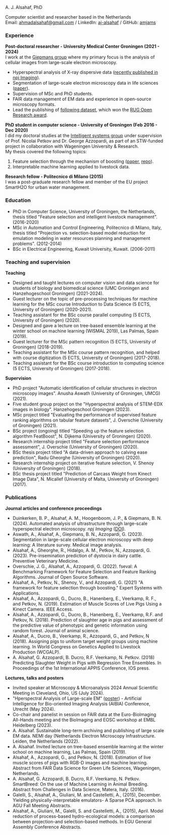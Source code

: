 A. J. Alsahaf, PhD

Computer scientist and researcher based in the Netherlands  
Email: [ahmadalsahaf@gmail.com](mailto:ahmadalsahaf@gmail.com) / LinkedIn: [aj-alsahaf](https://www.linkedin.com/in/aj-alsahaf/) / GitHub: [amjams](https://github.com/amjams/) 

### Experience

**Post-doctoral researcher - University Medical Center Groningen (2021 - 2024)**  
I work at the [Giepmans group](https://bscs.umcg.nl/en/groups/giepmans-group/) where my primary focus is the analysis of cellular images from large-scale electron microscopy.
- Hyperspectral analysis of X-ray dispersive data ([recently published in npj Imaging](https://doi.org/10.1038/s44303-024-00059-7)).
- Segmentation of large-scale electron microscopy data in life sciences ([paper](https://pubmed.ncbi.nlm.nih.gov/37572414/)).
- Supervision of MSc and PhD students.
- FAIR data management of EM data and experience in open-source microscopy formats.
- Lead the publishing of [following dataset](https://doi.org/10.17867/10000168), which won the [RUG Open Research award](https://www.rug.nl/research/openscience/open-research-award/case-studies-list-2022/winners/winner-2022-fair-data-management-of-a-large-scale-electron-microscopy-database-for-type-1-diab?lang=en).

**PhD student in computer science - University of Groningen (Feb 2016 - Dec 2020)**  
I did my doctoral studies at the [Intelligent systems group](https://www.cs.rug.nl/is/) under supervision of Prof. Nicolai Petkov and Dr. George Azzopardi, as part of an STW-funded project in collaboration with Wageningen University & Research.        
My thesis covered the following topics:
  1) Feature selection through the mechanism of boosting ([paper](https://www.sciencedirect.com/science/article/pii/S0957417421012513), [repo](https://github.com/amjams/FeatBoost)).
  2) Interpretable machine learning applied to livestock data.

**Research fellow - Politecnico di Milano (2015)**  
I was a post-graduate research fellow and member of the EU project SmartH2O for urban water management.

### Education
- PhD in Computer Science, University of Groningen, the Netherlands, thesis titled "Feature selection and intelligent livestock management". (2016-2020)
- MSc in Automation and Control Engineering, Politecnico di Milano, Italy, thesis titled "Projection vs. selection-based model reduction for emulation modeling in water resources planning and management problems". (2012-2014)
- BSc in Electrical Engineering, Kuwait University, Kuwait. (2006-2011)

### Teaching and supervision

**Teaching**
- Designed and taught lectures on computer vision and data science for students of biology and biomedical science (UMC Groningen and Hanzehogeschool Groningen) (2021-2024).
- Guest lecturer on the topic of pre-processing techniques for machine learning for the MSc course Introduction to Data Science (5 ECTS, University of Groningen) (2020-2021).
- Teaching assistant for the BSc course parallel computing (5 ECTS, University of Groningen) (2020).
- Designed and gave a lecture on tree-based ensemble learning at the winter school on machine learning (WISMAL 2019), Las Palmas, Spain (2019).
- Guest lecturer for the MSc pattern recognition (5 ECTS, University of Groningen) (2018-2019).
- Teaching assistant for the MSc course pattern recognition, and helped with course digitization (5 ECTS, University of Groningen) (2017-2018).
- Teaching assistant for the BSc course introduction to computing science (5 ECTS, University of Groningen) (2017-2018).

**Supervision**
- PhD project "Automatic identification of cellular structures in electron microscopy images". Anusha Aswath (University of Groningen, UMCG) (2021).
- Five student group project on the "Hyperspectral analysis of STEM-EDX images in biology". Hanzehogeschool Groningen (2023).
- MSc project titled "Evaluating the performance of supervised feature ranking algorithms on tabular feature datasets", J. Overschie (University of Groningen) (2021).
- BSc project (ongoing) titled "Speeding up the feature selection algorithm FeatBoost", N. Dijkema (University of Groningen) (2020).
- Research internship project titled "Feature selection performance assessment", J. Overschie (University of Groningen) (2020).
- BSc thesis project titled "A data-driven approach to calving ease prediction", Radu Gheorghe (University of Groningen) (2020).
- Research internship project on iterative feature selection, V. Shenoy (University of Groningen) (2018).
- BSc thesis project titled "Prediction of Carcass Weight from Kinect Image Data", N. Micallef (University of Malta, University of Groningen) (2017).

### Publications

**Journal articles and conference proceedings**
- Duinkerken, B. P., Alsahaf, A. M., Hoogenboom, J. P., & Giepmans, B. N. (2024). Automated analysis of ultrastructure through large-scale hyperspectral electron microscopy. _npj Imaging_ ([DOI](https://doi.org/10.1038/s44303-024-00059-7)).
- Aswath, A., Alsahaf, A., Giepmans, B. N., Azzopardi, G. (2023). Segmentation in large-scale cellular electron microscopy with deep learning: A literature survey. Medical image analysis.
- Alsahaf, A., Gheorghe, R., Hidalgo, A. M., Petkov, N., Azzopardi, G. (2023). Pre-insemination prediction of dystocia in dairy cattle. Preventive Veterinary Medicine.
- Overschie, J. G., Alsahaf, A., Azzopardi, G. (2022). fseval: A Benchmarking Framework for Feature Selection and Feature Ranking Algorithms. Journal of Open Source Software.
- Alsahaf, A., Petkov, N., Shenoy, V., and Azzopardi, G. (2021) "A framework for feature selection through boosting." Expert Systems with Applications.
- Alsahaf, A., Azzopardi, G., Ducro, B., Hanenberg, E., Veerkamp, R. F., and Petkov, N. (2019). Estimation of Muscle Scores of Live Pigs Using a Kinect Camera. IEEE Access.
- Alsahaf, A., Azzopardi, G., Ducro, B., Hanenberg, E., Veerkamp, R.F. and Petkov, N. (2018). Prediction of slaughter age in pigs and assessment of the predictive value of phenotypic and genetic information using random forest. Journal of animal science.
- Alsahaf, A., Ducro, B., Veerkamp, R., Azzopardi, G., and Petkov, N (2018). Assigning pigs to uniform target weight groups using machine learning. In World Congress on Genetics Applied to Livestock Production (WCGALP).
- A. Alsahaf, G. Azzopardi, B. Ducro, R.F. Veerkamp, N. Petkov. (2018) Predicting Slaughter Weight in Pigs with Regression Tree Ensembles. In Proceedings of the 1st International APPIS Conference, IOS press.

**Lectures, talks and posters**
- Invited speaker at Microscopy & Microanalysis 2024 Annual Scientific Meeting in Cleveland, Ohio, US (July 2024).
- "Hperspectral Analysis of Large-scale EM" ([poster](https://www.amjams.net/blog/aibia-conference-poster-utrecht-may-2024)) -  Artificial Intelligence for Bio-oriented Imaging Analysis  (AIBIA) Conference, Utrecht (May 2024).
- Co-chair and panelist in session on FAIR data at the Euro-BioImaging All-Hands meeting and the BioImaging and EOSC workshop at EMBL Heidelberg (2023).
- A. Alsahaf. Sustainable long-term archiving and publishing of large scale EM data. NEMI day (Netherlands Electron Microscopy Infrastructure. Leiden, the Netherlands (2022).
- A. Alsahaf. Invited lecture on tree-based ensemble learning at the winter school on machine learning, Las Palmas, Spain (2019).
- Alsahaf, A., Azzopardi, G., and Petkov, N. (2018). Estimation of live muscle scores of pigs with RGB-D images and machine learning. Abstract from FAIR Data Science for Green Life Sciences, Wageningen, Netherlands.
- A. Alsahaf, G. Azzopardi, B. Ducro, R.F. Veerkamp, N. Petkov. SmartBreed: On the use of Machine Learning in Animal Breeding. Abstract from Challenges in Data Science, Matera, Italy. (2016).
- Galelli, S., Alsahaf, A., Giuliani, M. and Castelletti, A., (2015), December. Yielding physically-interpretable emulators- A Sparse PCA approach. In AGU Fall Meeting Abstracts.
- Alsahaf, A., Giuliani, M., Galelli, S. and Castelletti, A., (2015), April. Model reduction of process-based hydro-ecological models: a comparison between projection-and selection-based methods. In EGU General Assembly Conference Abstracts.

